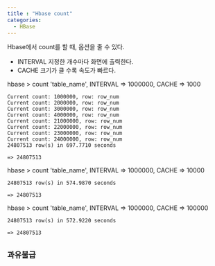 ```yaml
---
title : "Hbase count"
categories:
  - HBase
---
```


Hbase에서 count를 할 때, 옵션을 줄 수 있다.

- INTERVAL 지정한 개수마다 화면에 출력한다.
- CACHE 크기가 클 수록 속도가 빠르다.


hbase > count 'table_name', INTERVAL => 1000000, CACHE => 1000
~~~
Current count: 1000000, row: row_num                                                
Current count: 2000000, row: row_num
Current count: 3000000, row: row_num 
Current count: 4000000, row: row_num                                                                        
Current count: 21000000, row: row_num
Current count: 22000000, row: row_num
Current count: 23000000, row: row_num
Current count: 24000000, row: row_num                                                                         
24807513 row(s) in 697.7710 seconds

=> 24807513
~~~

hbase > count 'table_name', INTERVAL => 1000000, CACHE => 10000
~~~
24807513 row(s) in 574.9870 seconds

=> 24807513
~~~

hbase > count 'table_name', INTERVAL => 1000000, CACHE => 100000
~~~
24807513 row(s) in 572.9220 seconds

=> 24807513
~~~

## `과유불급`